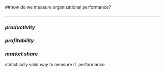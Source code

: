 <!-- .slide: data-background="resources/footer.svg" data-background-size="contain" data-background-position="bottom"  -->

##how do we measure organizational performance?

### <hr/> <!-- .element: class="fragment"; style="color:maroon" -->
### _productivity_ <!-- .element: class="fragment"; style="color:maroon" -->
### _profitability_ <!-- .element: class="fragment"; style="color:maroon" -->
### _market share_ <!-- .element: class="fragment"; style="color:maroon" -->

<aside class="notes">
  <p>
    statistically valid way to measure IT performance
  </p>
</aside>
<br/>
<br/>
<br/>
<br/>
<br/>
<br/>
<br/>
<br/>
<br/>
<br/>
<br/>
<br/>
<br/>
<br/>
<br/>
<br/>
<br/>
<br/>
<br/>
<br/>
<br/>
<br/>
<br/>
<br/>
<br/>
<br/>
<br/>
<br/>
